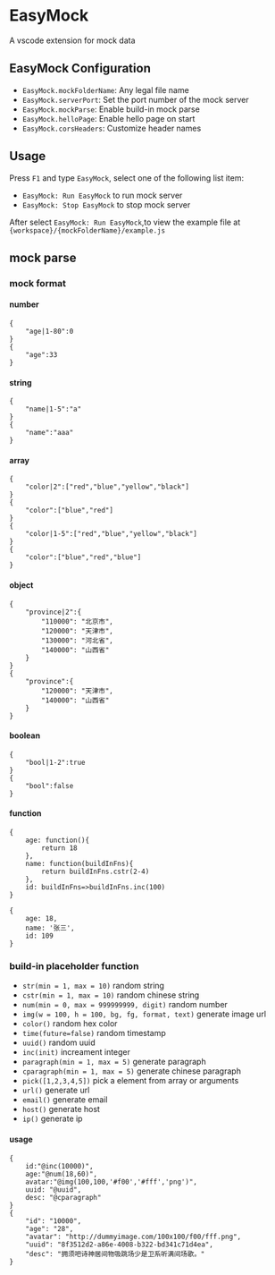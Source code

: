 # EasyMock

A vscode extension for mock data

## EasyMock Configuration

* `EasyMock.mockFolderName`: Any legal file name
* `EasyMock.serverPort`: Set the port number of the mock server
* `EasyMock.mockParse`: Enable build-in mock parse
* `EasyMock.helloPage`: Enable hello page on start
* `EasyMock.corsHeaders`: Customize header names

## Usage

Press `F1` and type `EasyMock`, select one of the following list item:

* `EasyMock: Run EasyMock` to run mock server
* `EasyMock: Stop EasyMock` to stop mock server

After select `EasyMock: Run EasyMock`,to view the example file at `{workspace}/{mockFolderName}/example.js`

## mock parse

### mock format

#### number

```
{
    "age|1-80":0
}
{
    "age":33
}
```

#### string

```
{
    "name|1-5":"a"
}
{
    "name":"aaa"
}
```

#### array

```
{
    "color|2":["red","blue","yellow","black"]
}
{
    "color":["blue","red"]
}
{
    "color|1-5":["red","blue","yellow","black"]
}
{
    "color":["blue","red","blue"]
}
```

#### object

```
{
    "province|2":{
        "110000": "北京市",
        "120000": "天津市",
        "130000": "河北省",
        "140000": "山西省"
    }
}
{
    "province":{
        "120000": "天津市",
        "140000": "山西省"
    }
}
```

#### boolean

```
{
    "bool|1-2":true
}
{
    "bool":false
}
```

#### function

```
{
    age: function(){
        return 18
    },
    name: function(buildInFns){
        return buildInFns.cstr(2-4)
    },
    id: buildInFns=>buildInFns.inc(100)
}

{
    age: 18,
    name: '张三',
    id: 109
}
```

### build-in placeholder function

* `str(min = 1, max = 10)` random string
* `cstr(min = 1, max = 10)` random chinese string
* `num(min = 0, max = 999999999, digit)` random number
* `img(w = 100, h = 100, bg, fg, format, text)` generate image url
* `color()` random hex color
* `time(future=false)` random timestamp
* `uuid()` random uuid
* `inc(init)` increament integer
* `paragraph(min = 1, max = 5)` generate paragraph
* `cparagraph(min = 1, max = 5)` generate chinese paragraph
* `pick([1,2,3,4,5])` pick a element from array or arguments
* `url()` generate url
* `email()` generate email
* `host()` generate host
* `ip()` generate ip

#### usage

```
{
    id:"@inc(10000)",
    age:"@num(18,60)",
    avatar:"@img(100,100,'#f00','#fff','png')",
    uuid: "@uuid",
    desc: "@cparagraph"
}
{
    "id": "10000",
    "age": "28",
    "avatar": "http://dummyimage.com/100x100/f00/fff.png",
    "uuid": "8f3512d2-a86e-4008-b322-bd341c71d4ea",
    "desc": "拥须吧诗神居间物吸跳场少是卫系听满间场歌。"
}  
```
